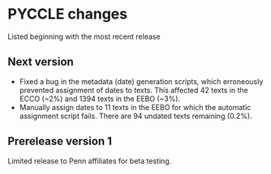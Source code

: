 # PYCCLE changes

Listed beginning with the most recent release

## Next version

- Fixed a bug in the metadata (date) generation scripts, which
  erroneously prevented assignment of dates to texts.  This affected 42
  texts in the ECCO (~2%) and 1394 texts in the EEBO (~3%).
- Manually assign dates to 11 texts in the EEBO for which the automatic
  assignment script fails.  There are 94 undated texts remaining (0.2%).

## Prerelease version 1

Limited release to Penn affiliates for beta testing.

